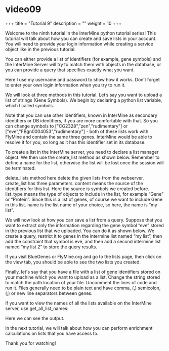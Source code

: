 # video09

+++ title = "Tutorial 9" description = "" weight = 10 +++    


Welcome to the ninth tutorial in the InterMine python tutorial series! This tutorial will talk about how you can create and save lists in your account. You will need to provide your login information while creating a service object like in the previous tutorial.

You can either provide a list of identifiers \(for example, gene symbols\) and the InterMine Server will try to match them with objects in the database, or you can provide a query that specifies exactly what you want.

Here I use my username and password to show how it works. Don’t forget to enter your own login information when you try to run it.

We will look at three methods in this tutorial. Let’s say you want to upload a list of strings \(Gene Symbols\). We begin by declaring a python list variable, which I called symbols.

Note that you can use other identifiers, known in InterMine as secondary identifiers or DB identifiers, if you are more comfortable with that. So you can change symbols to \["CG2328","zen","rudimentary"\] or \["eve","FBgn0004053","rudimentary"\] - both of these lists work with FlyMine and contain the same three genes. InterMine would be able to resolve it for you, so long as it has this identifier set in its database.

To create a list in the InterMine server, you need to declare a list manager object. We then use the create\_list method as shown below. Remember to define a name for the list, otherwise the list will be lost once the session will be terminated.

delete\_lists method here delete the given lists from the webserver. create\_list has three parameters. content means the source of the identifiers for this list. Here the source is symbols we created before. list\_type means the type of objects to include in the list, for example “Gene” or “Protein”. Since this is a list of genes, of course we want to include Gene in this list. name is the list name of your choice, so here, the name is “my list”.

We will now look at how you can save a list from a query. Suppose that you want to extract only the information regarding the gene symbol “eve” stored in the previous list that we uploaded. You can do it as shown below. We create a query, restrict it to genes in the intermine list named “my list”, then add the constraint that symbol is eve, and then add a second intermine list named “my list 2” to store the query results.

If you visit BlueGenes or FlyMine.org and go to the lists page, then click on the view tab, you should be able to see the two lists you created.

Finally, let's say that you have a file with a list of gene identifiers stored on your machine which you want to upload as a list. Change the string stored to match the path location of your file. Uncomment the lines of code and run it. Files generally need to be plain text and have comma, \(,\) semicolon, \(;\) or new line separators between genes.

If you want to view the names of all the lists available on the InterMine server, use get\_all\_list\_names:

Here we can see the output.

In the next tutorial, we will talk about how you can perform enrichment calculations on lists that you have access to.

Thank you for watching!

